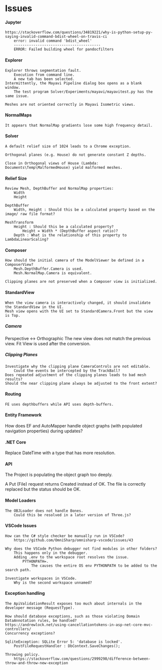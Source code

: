 # Issues
#### Jupyter
    https://stackoverflow.com/questions/34819221/why-is-python-setup-py-saying-invalid-command-bdist-wheel-on-travis-ci
        error: invalid command 'bdist_wheel'
        ----------------------------------------
        ERROR: Failed building wheel for pandocfilters

#### Explorer
    Explorer throws segmentation fault.
        Execution from command line.
        A new tab has been selected.
    Intermittently, the Mayavi Pipeline dialog box opens as a blank window.
        The test program Solver/Experiments/mayavi/mayavitest.py has the same issue.
   
    Meshes are not oriented correctly in Mayavi Isometric views.

#### NormalMaps
    It appears that NormalMap gradients lose some high frequency detail.

#### Solver
    A default relief size of 1024 leads to a Chrome exception.

    Orthogonal planes (e.g. House) do not generate constant Z depths.
    
    Close in Orthogonal views of House (Lambda: Documents\Temp\MalformedHouse) yield malformed meshes.

#### Relief Size
    Review Mesh, DepthBuffer and NormalMap properties:
        Width
        Height

    DepthBuffer
        Width, Height : Should this be a calculated property based on the image/ raw file format?
    
    MeshTransform
        Height : Should this be a calculated property?
            Height = Width * (DepthBuffer aspect ratio)?
        Depth : What is the relationship of this property to LambdaLinearScaling?

#### Composer
    How should the initial camera of the ModelViewer be defined in a ComposerView?
        Mesh.DepthBuffer.Camera is used.
        Mesh.NormalMap.Camera is equivalent.  
    
    Clipping planes are not preserved when a Composer view is initialized.

#### StandardView
    When the view camera is interactively changed, it should invalidate the StandardView in the UI.
    Mesh view opens with the UI set to StandardCamera.Front but the view is Top.

##### Camera
Perspective <-> Orthographic
    The new view does not match the previous view.
    Fit View is used after the conversion.

##### Clipping Planes

    Investigate why the clipping plane CameraControls are not editable.
        Could the events be intercepted by the TrackBall?
    Does repeated adjustment of the clipping planes leads to bad mesh results?
    Should the near clipping plane always be adjusted to the front extent?

#### Routing
    FE uses depthbuffers while API uses depth-buffers.

#### Entity Framework
How does EF and AutoMapper handle object graphs (with populated navigation properties) during updates?

#### .NET Core
Replace DateTime with a type that has more resolution.

#### API
The Project is populating the object graph too deeply.

A Put (File) request returns Created instead of OK. The file is correctly replaced but the status should be OK.

#### Model Loaders
    The OBJLoader does not handle Bones.
        Could this be resolved in a later version of Three.js?

#### VSCode Issues
    How can the C# style checker be manually run in VSCode?
        https://github.com/OmniSharp/omnisharp-vscode/issues/43
    
    Why does the VSCode Python debugger not find modules in other folders?
        This happens only in the debugger.
        Adding .env to the workspace root resolves the issue.
            PYTHONPATH=.
                The causes the entire OS env PYTHONPATH to be added to the search path.
    
    Investigate workspaces in VSCode.
        Why is the second workspace unnamed?

#### Exception handling
    The ApiValidationResult exposes too much about internals in the developer message (RequestType).
    
    How should database exceptions, such as those violating Domain DataAnnotation rules, be handled?
    https://andrewlock.net/using-cancellationtokens-in-asp-net-core-mvc-controllers/
    Concurrency exceptions?
    
    SqliteException: SQLite Error 5: 'database is locked'.
        PostFileRequestHandler : DbContext.SaveChanges();
    
    Throwing policy.
        https://stackoverflow.com/questions/2999298/difference-between-throw-and-throw-new-exception
